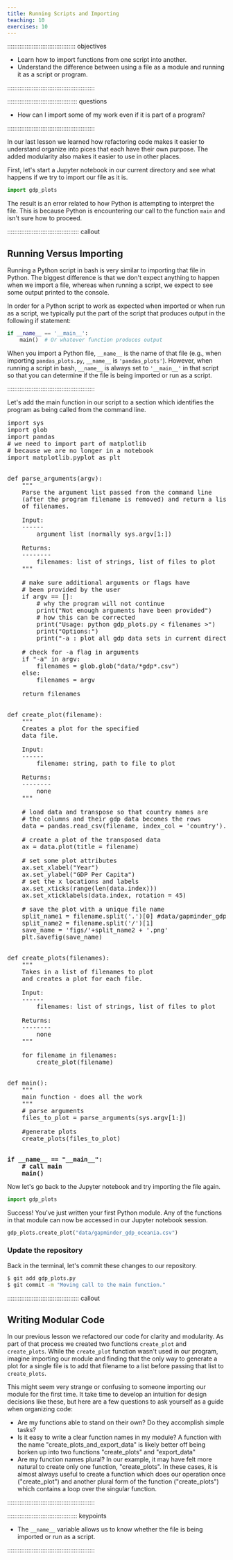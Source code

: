 ```yaml
---
title: Running Scripts and Importing
teaching: 10
exercises: 10
---
```


::::::::::::::::::::::::::::::::::::::: objectives

- Learn how to import functions from one script into another.
- Understand the difference between using a file as a module and running it as a script or program.

::::::::::::::::::::::::::::::::::::::::::::::::::

:::::::::::::::::::::::::::::::::::::::: questions

- How can I import some of my work even if it is part of a program?

::::::::::::::::::::::::::::::::::::::::::::::::::

In our last lesson we learned how refactoring code makes it easier to understand
organize into pices that each have their own purpose. The added modularity also makes
it easier to use in other places.

First, let's start a Jupyter notebook in our current directory
and see what happens if we try to import our file as it is.

```python
import gdp_plots
```

The result is an error related to how Python is attempting to interpret
the file. This is because Python is encountering our call to the function
`main` and isn't sure how to proceed.

:::::::::::::::::::::::::::::::::::::::::  callout

## Running Versus Importing

Running a Python script in bash is very similar to
importing that file in Python.
The biggest difference is that we don't expect anything
to happen when we import a file,
whereas when running a script, we expect to see some
output printed to the console.

In order for a Python script to work as expected
when imported or when run as a script,
we typically put the part of the script
that produces output in the following if statement:

```python
if __name__ == '__main__':
    main()  # Or whatever function produces output
```

When you import a Python file, `__name__` is the name
of that file (e.g., when importing `pandas_plots.py`,
`__name__` is `'pandas_plots'`). However, when running a
script in bash, `__name__` is always set to `'__main__'`
in that script so that you can determine if the file
is being imported or run as a script.


::::::::::::::::::::::::::::::::::::::::::::::::::

Let's add the main function in our script to a section which identifies the program
as being called from the command line.

<pre>
import sys
import glob
import pandas
# we need to import part of matplotlib
# because we are no longer in a notebook
import matplotlib.pyplot as plt


def parse_arguments(argv):
    """
    Parse the argument list passed from the command line
    (after the program filename is removed) and return a list
    of filenames.

    Input:
    ------
        argument list (normally sys.argv[1:])

    Returns:
    --------
        filenames: list of strings, list of files to plot
    """

    # make sure additional arguments or flags have
    # been provided by the user
    if argv == []:
        # why the program will not continue
        print("Not enough arguments have been provided")
        # how this can be corrected
        print("Usage: python gdp_plots.py < filenames >")
        print("Options:")
        print("-a : plot all gdp data sets in current directory")

    # check for -a flag in arguments
    if "-a" in argv:
        filenames = glob.glob("data/*gdp*.csv")
    else:
        filenames = argv

    return filenames


def create_plot(filename):
    """
    Creates a plot for the specified
    data file.

    Input:
    ------
        filename: string, path to file to plot

    Returns:
    --------
        none
    """

    # load data and transpose so that country names are
    # the columns and their gdp data becomes the rows
    data = pandas.read_csv(filename, index_col = 'country').T

    # create a plot of the transposed data
    ax = data.plot(title = filename)

    # set some plot attributes
    ax.set_xlabel("Year")
    ax.set_ylabel("GDP Per Capita")
    # set the x locations and labels
    ax.set_xticks(range(len(data.index)))
    ax.set_xticklabels(data.index, rotation = 45)

    # save the plot with a unique file name
    split_name1 = filename.split('.')[0] #data/gapminder_gdp_XXX
    split_name2 = filename.split('/')[1]
    save_name = 'figs/'+split_name2 + '.png'
    plt.savefig(save_name)


def create_plots(filenames):
    """
    Takes in a list of filenames to plot
    and creates a plot for each file.

    Input:
    ------
        filenames: list of strings, list of files to plot

    Returns:
    --------
        none
    """

    for filename in filenames:
        create_plot(filename)


def main():
    """
    main function - does all the work
    """
    # parse arguments
    files_to_plot = parse_arguments(sys.argv[1:])

    #generate plots
    create_plots(files_to_plot)
<b>

if __name__ == "__main__":
    # call main
    main()</b>
</pre>

Now let's go back to the Jupyter notebook and try importing the file again.

```python
import gdp_plots
```

Success! You've just written your first Python module. Any of the functions in that module can now be accessed in our Jupyter notebook session.

```python
gdp_plots.create_plot("data/gapminder_gdp_oceania.csv")
```

### Update the repository

Back in the terminal, let's commit these changes to our repository.

```bash
$ git add gdp_plots.py
$ git commit -m "Moving call to the main function."
```

:::::::::::::::::::::::::::::::::::::::::  callout

## Writing Modular Code

In our previous lesson we refactored our code for clarity and modularity.
As part of that process we created two functions `create_plot` and `create_plots`.
While the `create_plot` function wasn't used in our program, imagine importing our
module and finding that the only way to generate a plot for a single file
is to add that filename to a list before passing that list to `create_plots`.

This might seem very strange or confusing to someone importing our module
for the first time. It take time to develop an intuition for design decisions like
these, but here are a few questions to ask yourself as a guide when organizing code:

- Are my functions able to stand on their own? Do they accomplish simple tasks?
- Is it easy to write a clear function names in my module?
  A function with the name "create\_plots\_and\_export\_data" is likely better
  off being borken up into two functions "create\_plots" and "export\_data"
- Are my function names plural?
  In our example, it may have felt more natural to create only one function,
  "create\_plots". In these cases, it is almost always useful to create a
  function which does our operation once ("create\_plot") and another plural
  form of the function ("create\_plots") which contains a loop over the
  singular function.

::::::::::::::::::::::::::::::::::::::::::::::::::

:::::::::::::::::::::::::::::::::::::::: keypoints

- The `__name__` variable allows us to know whether the file is being imported or run as a script.

::::::::::::::::::::::::::::::::::::::::::::::::::


